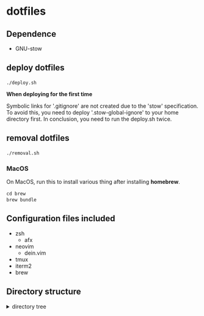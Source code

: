 # dotfiles

## Dependence

- GNU-stow

## deploy dotfiles

```
./deploy.sh
```

**When deploying for the first time**

Symbolic links for '.gitignore' are not created due to the 'stow' specification.
To avoid this, you need to deploy '.stow-global-ignore' to your home directory first.
In conclusion, you need to run the deploy.sh twice.

## removal dotfiles

```
./removal.sh
```

### MacOS

On MacOS, run this to install various thing after installing **homebrew**.

```
cd brew
brew bundle
```

## Configuration files included

- zsh
    - afx
- neovim
    - dein.vim
- tmux
- iterm2
- brew

## Directory structure

<details>
    <summary>directory tree</summary>

![DirectoryTree.jpeg](etc/img/directoryTree.jpeg)
</details>
